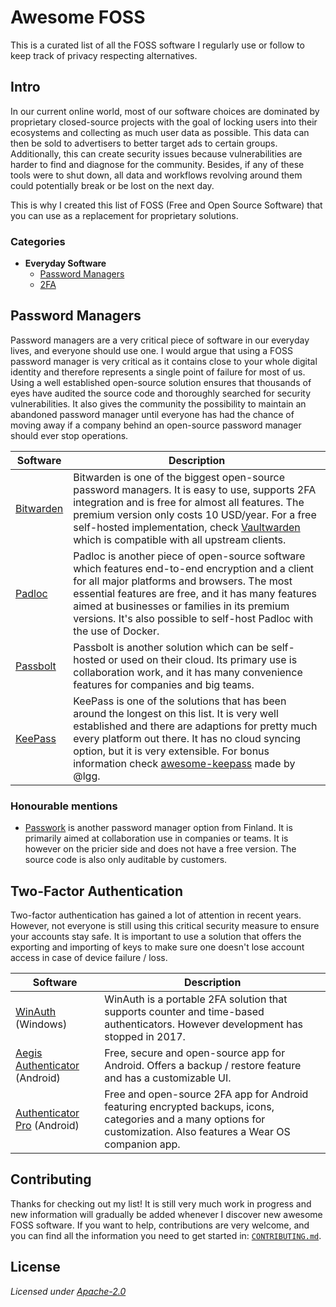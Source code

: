# Awesome FOSS

This is a curated list of all the FOSS software I regularly use or follow to keep track of privacy respecting alternatives.

## Intro

In our current online world, most of our software choices are dominated by proprietary closed-source projects with the goal of locking users into their ecosystems and collecting as much user data as possible. This data can then be sold to advertisers to better target ads to certain groups. Additionally, this can create security issues because vulnerabilities are harder to find and diagnose for the community. Besides, if any of these tools were to shut down, all data and workflows revolving around them could potentially break or be lost on the next day.

This is why I created this list of FOSS (Free and Open Source Software) that you can use as a replacement for proprietary solutions.

### Categories

- **Everyday Software**
  - [Password Managers](#password-managers)
  - [2FA](#two-factor-authentication)

## Password Managers

Password managers are a very critical piece of software in our everyday lives, and everyone should use one. I would argue that using a FOSS password manager is very critical as it contains close to your whole digital identity and therefore represents a single point of failure for most of us. Using a well established open-source solution ensures that thousands of eyes have audited the source code and thoroughly searched for security vulnerabilities. It also gives the community the possibility to maintain an abandoned password manager until everyone has had the chance of moving away if a company behind an open-source password manager should ever stop operations.

| Software  | Description |
|-----------|-------------|
| [Bitwarden](https://bitwarden.com/) | Bitwarden is one of the biggest open-source password managers. It is easy to use, supports 2FA integration and is free for almost all features. The premium version only costs 10 USD/year. For a free self-hosted implementation, check [Vaultwarden](https://github.com/dani-garcia/vaultwarden) which is compatible with all upstream clients. |
| [Padloc](https://padloc.app/) | Padloc is another piece of open-source software which features end-to-end encryption and a client for all major platforms and browsers. The most essential features are free, and it has many features aimed at businesses or families in its premium versions. It's also possible to self-host Padloc with the use of Docker. |
| [Passbolt](https://www.passbolt.com/) | Passbolt is another solution which can be self-hosted or used on their cloud. Its primary use is collaboration work, and it has many convenience features for companies and big teams. |
| [KeePass](https://keepass.info/) | KeePass is one of the solutions that has been around the longest on this list. It is very well established and there are adaptions for pretty much every platform out there. It has no cloud syncing option, but it is very extensible. For bonus information check [awesome-keepass](https://github.com/lgg/awesome-keepass) made by @lgg. |

### Honourable mentions

- [Passwork](https://passwork.pro/) is another password manager option from Finland. It is primarily aimed at collaboration use in companies or teams. It is however on the pricier side and does not have a free version. The source code is also only auditable by customers.

## Two-Factor Authentication

Two-factor authentication has gained a lot of attention in recent years. However, not everyone is still using this critical security measure to ensure your accounts stay safe. It is important to use a solution that offers the exporting and importing of keys to make sure one doesn't lose account access in case of device failure / loss.

| Software  | Description |
|-----------|-------------|
| [WinAuth](https://winauth.github.io/winauth/) (Windows) | WinAuth is a portable 2FA solution that supports counter and time-based authenticators. However development has stopped in 2017. |
| [Aegis Authenticator](https://getaegis.app/) (Android) | Free, secure and open-source app for Android. Offers a backup / restore feature and has a customizable UI. |
| [Authenticator Pro](https://github.com/jamie-mh/AuthenticatorPro) (Android) | Free and open-source 2FA app for Android featuring encrypted backups, icons, categories and a many options for customization. Also features a Wear OS companion app. |

## Contributing

Thanks for checking out my list! It is still very much work in progress and new information will gradually be added whenever I discover new awesome FOSS software. If you want to help, contributions are very welcome, and you can find all the information you need to get started in: [`CONTRIBUTING.md`](CONTRIBUTING.md).

## License

*Licensed under [Apache-2.0](https://www.apache.org/licenses/LICENSE-2.0.html)*
